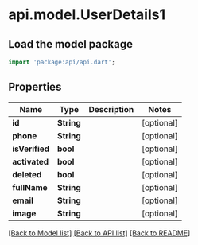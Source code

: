 # api.model.UserDetails1

## Load the model package
```dart
import 'package:api/api.dart';
```

## Properties
Name | Type | Description | Notes
------------ | ------------- | ------------- | -------------
**id** | **String** |  | [optional] 
**phone** | **String** |  | [optional] 
**isVerified** | **bool** |  | [optional] 
**activated** | **bool** |  | [optional] 
**deleted** | **bool** |  | [optional] 
**fullName** | **String** |  | [optional] 
**email** | **String** |  | [optional] 
**image** | **String** |  | [optional] 

[[Back to Model list]](../README.md#documentation-for-models) [[Back to API list]](../README.md#documentation-for-api-endpoints) [[Back to README]](../README.md)


